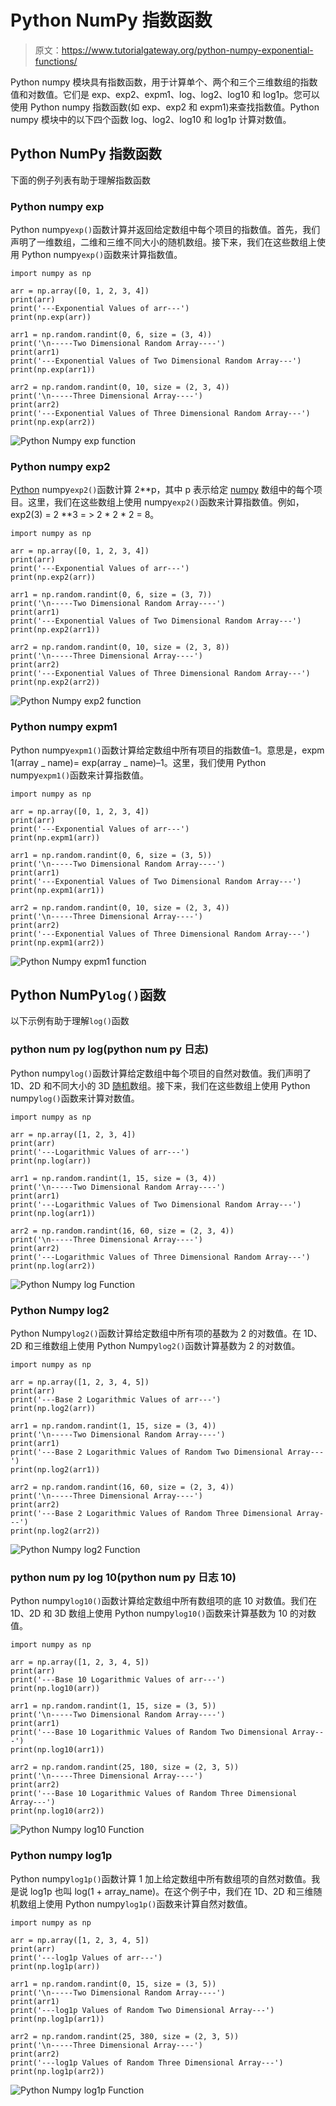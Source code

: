 # Python NumPy 指数函数

> 原文：<https://www.tutorialgateway.org/python-numpy-exponential-functions/>

Python numpy 模块具有指数函数，用于计算单个、两个和三个三维数组的指数值和对数值。它们是 exp、exp2、expm1、log、log2、log10 和 log1p。您可以使用 Python numpy 指数函数(如 exp、exp2 和 expm1)来查找指数值。Python numpy 模块中的以下四个函数 log、log2、log10 和 log1p 计算对数值。

## Python NumPy 指数函数

下面的例子列表有助于理解指数函数

### Python numpy exp

Python numpy`exp()`函数计算并返回给定数组中每个项目的指数值。首先，我们声明了一维数组，二维和三维不同大小的随机数组。接下来，我们在这些数组上使用 Python numpy`exp()`函数来计算指数值。

```
import numpy as np

arr = np.array([0, 1, 2, 3, 4])
print(arr)
print('---Exponential Values of arr---')
print(np.exp(arr))

arr1 = np.random.randint(0, 6, size = (3, 4))
print('\n-----Two Dimensional Random Array----')
print(arr1)
print('---Exponential Values of Two Dimensional Random Array---')
print(np.exp(arr1))

arr2 = np.random.randint(0, 10, size = (2, 3, 4))
print('\n-----Three Dimensional Array----')
print(arr2)
print('---Exponential Values of Three Dimensional Random Array---')
print(np.exp(arr2))
```

![Python Numpy exp function](img/cef7c678804d5e8018b2e5afa26efe1a.png)

### Python numpy exp2

[Python](https://www.tutorialgateway.org/python-tutorial/) numpy`exp2()`函数计算 2**p，其中 p 表示给定 [numpy](https://www.tutorialgateway.org/python-numpy-array/) 数组中的每个项目。这里，我们在这些数组上使用 numpy`exp2()`函数来计算指数值。例如，exp2(3) = 2 **3 = > 2 * 2 * 2 = 8。

```
import numpy as np

arr = np.array([0, 1, 2, 3, 4])
print(arr)
print('---Exponential Values of arr---')
print(np.exp2(arr))

arr1 = np.random.randint(0, 6, size = (3, 7))
print('\n-----Two Dimensional Random Array----')
print(arr1)
print('---Exponential Values of Two Dimensional Random Array---')
print(np.exp2(arr1))

arr2 = np.random.randint(0, 10, size = (2, 3, 8))
print('\n-----Three Dimensional Array----')
print(arr2)
print('---Exponential Values of Three Dimensional Random Array---')
print(np.exp2(arr2))
```

![Python Numpy exp2 function](img/b36e7d5146ea730c027e315bc1e1c59e.png)

### Python numpy expm1

Python numpy`expm1()`函数计算给定数组中所有项目的指数值–1。意思是，expm 1(array _ name)= exp(array _ name)–1。这里，我们使用 Python numpy`expm1()`函数来计算指数值。

```
import numpy as np

arr = np.array([0, 1, 2, 3, 4])
print(arr)
print('---Exponential Values of arr---')
print(np.expm1(arr))

arr1 = np.random.randint(0, 6, size = (3, 5))
print('\n-----Two Dimensional Random Array----')
print(arr1)
print('---Exponential Values of Two Dimensional Random Array---')
print(np.expm1(arr1))

arr2 = np.random.randint(0, 10, size = (2, 3, 4))
print('\n-----Three Dimensional Array----')
print(arr2)
print('---Exponential Values of Three Dimensional Random Array---')
print(np.expm1(arr2))
```

![Python Numpy expm1 function](img/3c7234941d219f0eb963d076cf1d1753.png)

## Python NumPy`log()`函数

以下示例有助于理解`log()`函数

### python num py log(python num py 日志)

Python numpy`log()`函数计算给定数组中每个项目的自然对数值。我们声明了 1D、2D 和不同大小的 3D [随机](https://www.tutorialgateway.org/python-random-array/)数组。接下来，我们在这些数组上使用 Python numpy`log()`函数来计算对数值。

```
import numpy as np

arr = np.array([1, 2, 3, 4])
print(arr)
print('---Logarithmic Values of arr---')
print(np.log(arr))

arr1 = np.random.randint(1, 15, size = (3, 4))
print('\n-----Two Dimensional Random Array----')
print(arr1)
print('---Logarithmic Values of Two Dimensional Random Array---')
print(np.log(arr1))

arr2 = np.random.randint(16, 60, size = (2, 3, 4))
print('\n-----Three Dimensional Array----')
print(arr2)
print('---Logarithmic Values of Three Dimensional Random Array---')
print(np.log(arr2))
```

![Python Numpy log Function](img/52b9635ceefd6195f04b94f8dd6d94ad.png)

### Python Numpy log2

Python Numpy`log2()`函数计算给定数组中所有项的基数为 2 的对数值。在 1D、2D 和三维数组上使用 Python Numpy`log2()`函数计算基数为 2 的对数值。

```
import numpy as np

arr = np.array([1, 2, 3, 4, 5])
print(arr)
print('---Base 2 Logarithmic Values of arr---')
print(np.log2(arr))

arr1 = np.random.randint(1, 15, size = (3, 4))
print('\n-----Two Dimensional Random Array----')
print(arr1)
print('---Base 2 Logarithmic Values of Random Two Dimensional Array---')
print(np.log2(arr1))

arr2 = np.random.randint(16, 60, size = (2, 3, 4))
print('\n-----Three Dimensional Array----')
print(arr2)
print('---Base 2 Logarithmic Values of Random Three Dimensional Array---')
print(np.log2(arr2))
```

![Python Numpy log2 Function](img/1bf933463fa0601a17cd6009a8b970e7.png)

### python num py log 10(python num py 日志 10)

Python numpy`log10()`函数计算给定数组中所有数组项的底 10 对数值。我们在 1D、2D 和 3D 数组上使用 Python numpy`log10()`函数来计算基数为 10 的对数值。

```
import numpy as np

arr = np.array([1, 2, 3, 4, 5])
print(arr)
print('---Base 10 Logarithmic Values of arr---')
print(np.log10(arr))

arr1 = np.random.randint(1, 15, size = (3, 5))
print('\n-----Two Dimensional Random Array----')
print(arr1)
print('---Base 10 Logarithmic Values of Random Two Dimensional Array---')
print(np.log10(arr1))

arr2 = np.random.randint(25, 180, size = (2, 3, 5))
print('\n-----Three Dimensional Array----')
print(arr2)
print('---Base 10 Logarithmic Values of Random Three Dimensional Array---')
print(np.log10(arr2))
```

![Python Numpy log10 Function](img/30e2806047d959c0bf9c4e93189fe30d.png)

### Python numpy log1p

Python numpy`log1p()`函数计算 1 加上给定数组中所有数组项的自然对数值。我是说 log1p 也叫 log(1 + array_name)。在这个例子中，我们在 1D、2D 和三维随机数组上使用 Python numpy`log1p()`函数来计算自然对数值。

```
import numpy as np

arr = np.array([1, 2, 3, 4, 5])
print(arr)
print('---log1p Values of arr---')
print(np.log1p(arr))

arr1 = np.random.randint(0, 15, size = (3, 5))
print('\n-----Two Dimensional Random Array----')
print(arr1)
print('---log1p Values of Random Two Dimensional Array---')
print(np.log1p(arr1))

arr2 = np.random.randint(25, 380, size = (2, 3, 5))
print('\n-----Three Dimensional Array----')
print(arr2)
print('---log1p Values of Random Three Dimensional Array---')
print(np.log1p(arr2))
```

![Python Numpy log1p Function](img/95adc13deb3f96200911c9dd0f405a81.png)